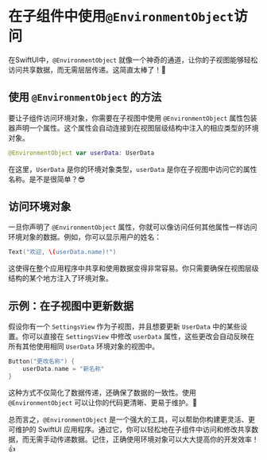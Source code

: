 ﻿# 在子组件中使用`@EnvironmentObject`访问

在SwiftUI中，`@EnvironmentObject` 就像一个神奇的通道，让你的子视图能够轻松访问共享数据，而无需层层传递。这简直太棒了！🎉

## 使用 `@EnvironmentObject` 的方法

要让子组件访问环境对象，你需要在子视图中使用 `@EnvironmentObject` 属性包装器声明一个属性。这个属性会自动连接到在视图层级结构中注入的相应类型的环境对象。

```swift
@EnvironmentObject var userData: UserData
```

在这里，`UserData` 是你的环境对象类型，`userData` 是你在子视图中访问它的属性名称。是不是很简单？😎

## 访问环境对象

一旦你声明了 `@EnvironmentObject` 属性，你就可以像访问任何其他属性一样访问环境对象的数据。例如，你可以显示用户的姓名：

```swift
Text("欢迎, \(userData.name)!")
```

这使得在整个应用程序中共享和使用数据变得非常容易。你只需要确保在视图层级结构的某个地方注入了环境对象。

## 示例：在子视图中更新数据

假设你有一个 `SettingsView` 作为子视图，并且想要更新 `UserData` 中的某些设置。你可以直接在 `SettingsView` 中修改 `userData` 属性，这些更改会自动反映在所有其他使用相同 `UserData` 环境对象的视图中。

```swift
Button("更改名称") {
    userData.name = "新名称"
}
```

这种方式不仅简化了数据传递，还确保了数据的一致性。使用 `@EnvironmentObject` 可以让你的代码更清晰、更易于维护。🚀

总而言之，`@EnvironmentObject` 是一个强大的工具，可以帮助你构建更灵活、更可维护的 SwiftUI 应用程序。通过它，你可以轻松地在子组件中访问和修改共享数据，而无需手动传递数据。记住，正确使用环境对象可以大大提高你的开发效率！👍



